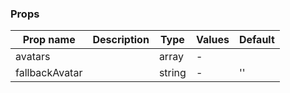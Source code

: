 ### Props

| Prop name      | Description | Type   | Values | Default |
| -------------- | ----------- | ------ | ------ | ------- |
| avatars        |             | array  | -      |         |
| fallbackAvatar |             | string | -      | ''      |
